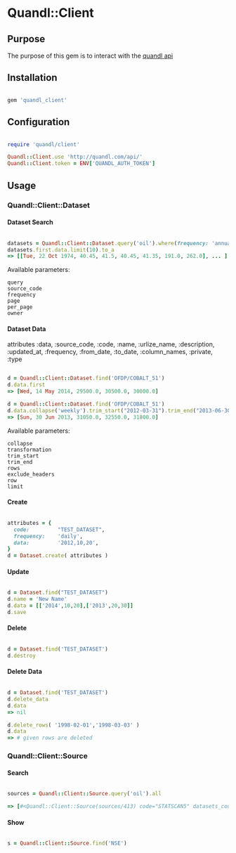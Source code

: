 # Quandl::Client

## Purpose

The purpose of this gem is to interact with the [quandl api](http://www.quandl.com/help/api)


## Installation

```ruby

gem 'quandl_client'

```


## Configuration

```ruby

require 'quandl/client'

Quandl::Client.use 'http://quandl.com/api/'
Quandl::Client.token = ENV['QUANDL_AUTH_TOKEN']


```


## Usage


### Quandl::Client::Dataset


#### Dataset Search

```ruby

datasets = Quandl::Client::Dataset.query('oil').where(frequency: 'annual', source_code: 'OFDP', page: 2).all
datasets.first.data.limit(10).to_a
=> [[Tue, 22 Oct 1974, 40.45, 41.5, 40.45, 41.35, 191.0, 262.0], ... ]

```

Available parameters:

    query
    source_code
    frequency
    page
    per_page
    owner



#### Dataset Data

attributes :data, :source_code, :code, :name, :urlize_name, 
  :description, :updated_at, :frequency, :from_date, 
  :to_date, :column_names, :private, :type

```ruby

d = Quandl::Client::Dataset.find('OFDP/COBALT_51')
d.data.first
=> [Wed, 14 May 2014, 29500.0, 30500.0, 30000.0]

d = Quandl::Client::Dataset.find('OFDP/COBALT_51')
d.data.collapse('weekly').trim_start("2012-03-31").trim_end("2013-06-30").first
=> [Sun, 30 Jun 2013, 31050.0, 32550.0, 31800.0]

```

Available parameters:

    collapse
    transformation
    trim_start
    trim_end
    rows
    exclude_headers
    row
    limit


#### Create

```ruby

attributes = {
  code:         "TEST_DATASET",
  frequency:    'daily',
  data:         '2012,10,20',
}
d = Dataset.create( attributes )

```


#### Update

```ruby

d = Dataset.find("TEST_DATASET")
d.name = 'New Name'
d.data = [['2014',10,20],['2013',20,30]]
d.save

```


#### Delete

```ruby

d = Dataset.find('TEST_DATASET')
d.destroy

```


#### Delete Data

```ruby

d = Dataset.find('TEST_DATASET')
d.delete_data
d.data
=> nil

d.delete_rows( '1998-02-01','1998-03-03' )
d.data
=> # given rows are deleted

```


### Quandl::Client::Source


#### Search

```ruby

sources = Quandl::Client::Source.query('oil').all

=> [#<Quandl::Client::Source(sources/413) code="STATSCAN5" datasets_count=1>...]

```


#### Show

```ruby

s = Quandl::Client::Source.find('NSE')

```